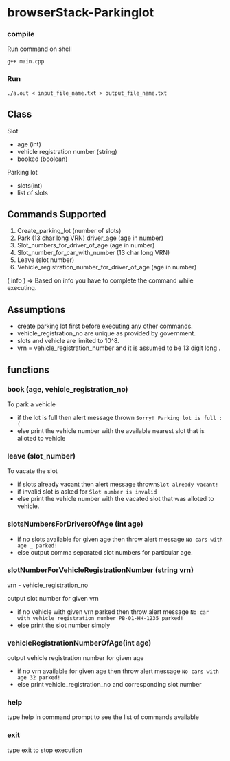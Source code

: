 # browserStack-Parkinglot


### compile
Run command on shell

 `g++ main.cpp`

### Run

`./a.out < input_file_name.txt > output_file_name.txt`


## Class

Slot 
   - age (int)
   - vehicle registration number (string)
   - booked (boolean)

Parking lot
  - slots(int)
  - list of slots 

## Commands Supported 

1. Create_parking_lot (number of slots)
2. Park (13 char long VRN) driver_age (age in number)
3. Slot_numbers_for_driver_of_age (age in number)
4. Slot_number_for_car_with_number (13 char long VRN)
5. Leave (slot number)
6. Vehicle_registration_number_for_driver_of_age (age in number)

( info ) => Based on info you have to complete the command while executing.



## Assumptions
- create parking lot first before executing any other commands.
- vehicle_registration_no are unique as provided by government.
- slots and vehicle are limited to 10^8.
- vrn = vehicle_registration_number and it is assumed to be 13 digit long .


## functions

### book (age, vehicle_registration_no)

To park a vehicle 
- if the lot is full then alert message thrown  `Sorry! Parking lot is full :(`
- else print the vehicle number with the available nearest slot that is alloted to vehicle

### leave (slot_number)

To vacate the slot

- if slots already vacant then alert message thrown`Slot already vacant!`
- if invalid slot is asked for `Slot number is invalid `
- else print the vehicle number with the vacated slot that was alloted to vehicle.

### slotsNumbersForDriversOfAge  (int age)

- if no slots available for given age then throw alert message `No cars with age _ parked!`
- else output comma separated slot numbers for particular age.

### slotNumberForVehicleRegistrationNumber  (string vrn)
 vrn - vehicle_registration_no

 output slot number for given vrn
 - if no vehicle with given vrn parked then throw alert message `No car with vehicle registration number PB-01-HH-1235 parked!`
 - else print the slot number simply




 ###  vehicleRegistrationNumberOfAge(int age)

 output vehicle registration number for given age

 - if no vrn available for given age then throw alert message `No cars with age 32 parked!`
 - else print vehicle_registration_no and corresponding slot number



 ### help

 type help in command prompt to see the list of commands available

 ### exit

type exit to stop execution


